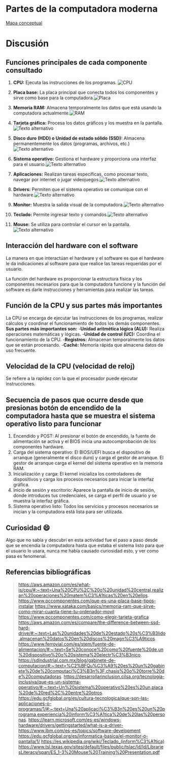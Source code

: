 # Partes de la computadora moderna 
[Mapa conceptual](https://www.canva.com/design/DAGL6vyzq4M/cO40Zn-snjw04hgy053-7A/view?utm_content=DAGL6vyzq4M&utm_campaign=designshare&utm_medium=link&utm_source=editor)

# Discusión

## Funciones principales de cada componente consultado
1. **CPU:** Ejecuta las instrucciones de los programas. ![CPU](https://hardzone.es/app/uploads-hardzone.es/2019/11/CPU.jpg)

2. **Placa base:** La placa principal que conecta todos los componentes y sirve como base para la computadora.![Placa](https://encrypted-tbn0.gstatic.com/images?q=tbn:ANd9GcTqEKudZ9WiCSHIMJBV-AI0TyTilqPg34u3Rw&s)


3. **Memoria RAM:** Almacena temporalmente los datos que está usando la computadora actualmente.![RAM](https://concepto.de/wp-content/uploads/2018/09/RAM1-e1537470550128.jpg)


4. **Tarjeta gráfica:** Procesa los datos gráficos y los muestra en la pantalla.![Texto alternativo](https://hiraoka.com.pe/media/wysiwyg/c_mo_funciona_una_tarjeta_gr_fica.jpg)


5. **Disco duro (HDD) o Unidad de estado sólido (SSD):** Almacena permanentemente los datos (programas, archivos, etc.)![Texto alternativo](https://www.xginnova.com/wp-content/uploads/2020/01/disco-duro-hdd-a-disco-duro-ssd.jpg)


6. **Sistema operativo:** Gestiona el hardware y proporciona una interfaz para el usuario.![Texto alternativo](https://ilastec.com/wp-content/uploads/2022/06/que-sistema-operativo-utilizar-empresa-windows-linux-mac.png)


7. **Aplicaciones:** Realizan tareas específicas, como procesar texto, navegar por internet o jugar videojuegos.![Texto alternativo](https://encrypted-tbn0.gstatic.com/images?q=tbn:ANd9GcSf6CAfc10c7kPmiGxWBgVxZDApC8zgNb2neQ&s)


8. **Drivers:** Permiten que el sistema operativo se comunique con el hardware.![Texto alternativo](https://vivantic.org/wp-content/uploads/actualizar-drivers-controladores-windows.png)


9. **Monitor:** Muestra la salida visual de la computadora.![Texto alternativo](https://www.lg.com/content/dam/channel/wcms/co/images/monitores/24mp400-b_awp_escb_co_c/Basic-450.jpg)

10. **Teclado:** Permite ingresar texto y comandos.![Texto alternativo](https://encrypted-tbn0.gstatic.com/images?q=tbn:ANd9GcTBV9gX7xntOoEX-Y1mxoPrQpaLoYBSNWzy1Q&s)

11. **Mouse:** Se utiliza para controlar el cursor en la pantalla.![Texto alternativo](https://encrypted-tbn0.gstatic.com/images?q=tbn:ANd9GcS-CaLZZcyVBLA4KquPKE96fauRoV01p5zw0A&s)

## Interacción del hardware con el software 
La manera en que interactúan el hardware y el software es que el hardware le da indicaciones al software para que realice las tareas requeridas por el usuario.

La función del hardware es proporcionar la estructura física y los componentes necesarios para que la computadora funcione y la función del software es darle instrucciones y herramientas para realizar las tareas.

## Función de la CPU y sus partes más importantes 
La CPU se encarga de ejecutar las instrucciones de los programas, realizar cálculos y coordinar el funcionamiento de todos los demás componentes.
**Sus partes más importantes son:**
-**Unidad aritmética lógica (ALU):** Realiza operaciones matemáticas y lógicas.
-**Unidad de control (UC):** Coordina el funcionamiento de la CPU.
-**Registros:** Almacenan temporalmente los datos que se están procesando.
-**Caché:** Memoria rápida que almacena datos de uso frecuente.

## Velocidad de la CPU (velocidad de reloj)
Se refiere a la rapidez con la que el procesador puede ejecutar instrucciones.

## Secuencia de pasos que ocurre desde que presionas botón de encendido de la computadora hasta que se muestra el sistema operativo listo para funcionar 
1. Encendido y POST: Al presionar el botón de encendido, la fuente de alimentación se activa y el BIOS inicia una autocomprobación de los componentes hardware.
2. Carga del sistema operativo: El BIOS/UEFI busca el dispositivo de arranque (generalmente el disco duro) y carga el gestor de arranque. El gestor de arranque carga el kernel del sistema operativo en la memoria RAM.
3. Inicialización y carga: El kernel inicializa los controladores de dispositivos y carga los procesos necesarios para iniciar la interfaz gráfica.
4. Inicio de sesión y escritorio: Aparece la pantalla de inicio de sesión, donde introduces tus credenciales, se carga el perfil de usuario y se muestra la interfaz gráfica.
5. Sistema operativo listo: Todos los servicios y procesos necesarios se inician y la computadora está lista para ser utilizada.

## Curiosidad :smile: 
Algo que no sabía y descubrí en esta actividad fue el paso a paso desde que se encendía la computadora hasta que estaba el sistema listo para que el usuario lo usara, nunca me había causado curiosidad esto, y ver como pasa es fenomenal.

## Referencias bibliográficas
>https://aws.amazon.com/es/what-is/cpu/#:~:text=Una%20CPU%2C%20o%20unidad%20central,realizan%20operaciones%20matem%C3%A1ticas%20en%20ellos.
>https://www.pccomponentes.com/que-es-una-placa-base-tipos-instalar
>https://www.xataka.com/basics/memoria-ram-que-sirve-como-mirar-cuanta-tiene-tu-ordenador-movil
>https://www.pccomponentes.com/como-elegir-tarjeta-grafica
>https://aws.amazon.com/es/compare/the-difference-between-ssd-hard-drive/#:~:text=Las%20unidades%20de%20estado%20s%C3%B3lido,almacenan%20datos%20en%20discos%20magn%C3%A9ticos.
>https://www.ferrovial.com/es/stem/fuente-de-alimentacion/#:~:text=Se%20conoce%20como%20fuente%20de,un%20dispositivo%20o%20sistema%20electr%C3%B3nico.
>https://sdindustrial.com.mx/blog/gabinete-de-computacion/#:~:text=%C2%BFQu%C3%A9%20es%20un%20gabinete%20de%20computaci%C3%B3n%3F,chasis%20o%20torre%20de%20computadoras.
>https://desarrollarinclusion.cilsa.org/tecnologia-inclusiva/que-es-un-sistema-operativo/#:~:text=Un%20sistema%20operativo%20es%20un,placa%20de%20red%2C%20entre%20otros.
>https://edu.gcfglobal.org/es/cultura-tecnologica/que-son-las-aplicaciones-o-programas/1/#:~:text=Una%20aplicaci%C3%B3n%20es%20un%20programa,experiencia%20inform%C3%A1tica%20de%20las%20personas.
>https://learn.microsoft.com/es-es/windows-hardware/drivers/gettingstarted/what-is-a-driver- 
>https://www.ibm.com/es-es/topics/software-development
>https://edu.gcfglobal.org/es/informatica-basica/el-monitor-o-pantalla/1/
>https://es.wikipedia.org/wiki/Teclado_(inform%C3%A1tica)
>https://www.tsl.texas.gov/sites/default/files/public/tslac/ld/ld/LibrariesLiteracy/span/ES_1-3%20Mouse%20Training%20Presentation.pdf
